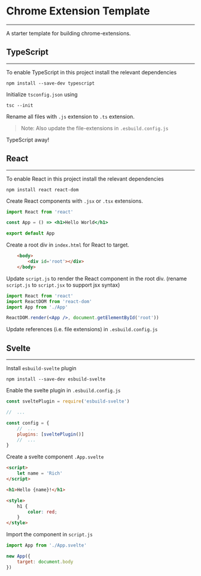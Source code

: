 # Chrome Extension Template
---------------------------

A starter template for building chrome-extensions.

## TypeScript
-------------

To enable TypeScript in this project install the relevant dependencies

```
npm install --save-dev typescript
```

Initialize `tsconfig.json` using

```
tsc --init
```

Rename all files with `.js` extension to `.ts` extension. 

>Note: Also update the file-extensions in `.esbuild.config.js`

TypeScript away!

## React
--------

To enable React in this project install the relevant dependencies

```
npm install react react-dom
```

Create React components with `.jsx` or `.tsx` extensions.

```jsx
import React from 'react'

const App = () => <h1>Hello World</h1>

export default App
```

Create a root div in `index.html` for React to target.

```html
    <body>
        <div id='root'></div>
    </body>
```

Update `script.js` to render the React component in the root div. (rename `script.js` to `script.jsx` to support jsx syntax)

```jsx
import React from 'react'
import ReactDOM from 'react-dom'
import App from './App'

ReactDOM.render(<App />, document.getElementById('root'))
```

Update references (i.e. file extensions) in `.esbuild.config.js`

## Svelte
---------

Install `esbuild-svelte` plugin

```
npm install --save-dev esbuild-svelte
```

Enable the svelte plugin in `.esbuild.config.js`

```js
const sveltePlugin = require('esbuild-svelte')

//  ...

const config = {
    //  ...
    plugins: [sveltePlugin()]
    //  ...
}

```

Create a svelte component `.App.svelte`

```html
<script>
    let name = 'Rich'
</script>

<h1>Hello {name}!</h1>

<style>
    h1 {
        color: red;
    }
</style>
```

Import the component in `script.js`

```js
import App from './App.svelte'

new App({
    target: document.body
})
```